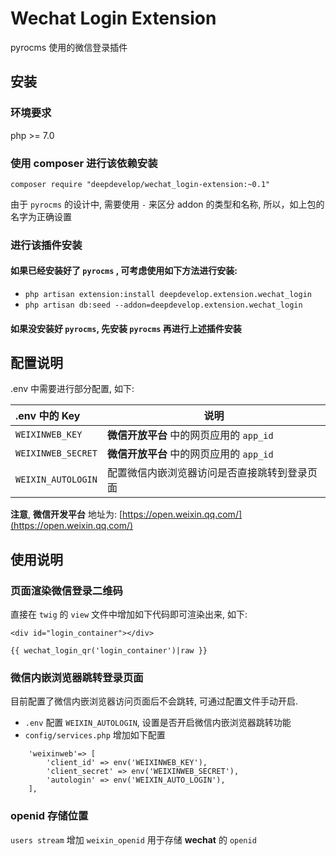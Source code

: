 # Wechat Login Extension

pyrocms 使用的微信登录插件

## 安装

### 环境要求

php >= 7.0


### 使用 composer 进行该依赖安装

```
composer require "deepdevelop/wechat_login-extension:~0.1"
```

由于 `pyrocms` 的设计中, 需要使用 `-` 来区分 addon 的类型和名称, 所以，如上包的名字为正确设置 

### 进行该插件安装

#### 如果已经安装好了 `pyrocms` , 可考虑使用如下方法进行安装:
	
* `php artisan extension:install deepdevelop.extension.wechat_login`
* `php artisan db:seed --addon=deepdevelop.extension.wechat_login`


#### 如果没安装好 `pyrocms`, 先安装 `pyrocms` 再进行上述插件安装

## 配置说明

.env 中需要进行部分配置, 如下:

| .env 中的 Key | 说明 |
| :---- | ---- |
| `WEIXINWEB_KEY` | **微信开放平台** 中的网页应用的 `app_id` |
| `WEIXINWEB_SECRET` | **微信开放平台** 中的网页应用的 `app_id` |
| `WEIXIN_AUTOLOGIN` | 配置微信内嵌浏览器访问是否直接跳转到登录页面 |


**注意**, **微信开发平台** 地址为: [https://open.weixin.qq.com/](https://open.weixin.qq.com/)

## 使用说明

### 页面渲染微信登录二维码

直接在 `twig` 的 `view` 文件中增加如下代码即可渲染出来, 如下:

```
<div id="login_container"></div>

{{ wechat_login_qr('login_container')|raw }}    
```

### 微信内嵌浏览器跳转登录页面

目前配置了微信内嵌浏览器访问页面后不会跳转, 可通过配置文件手动开启.


* `.env` 配置 `WEIXIN_AUTOLOGIN`, 设置是否开启微信内嵌浏览器跳转功能
* `config/services.php` 增加如下配置

```
    'weixinweb'=> [
        'client_id' => env('WEIXINWEB_KEY'),
        'client_secret' => env('WEIXINWEB_SECRET'),
        'autologin' => env('WEIXIN_AUTO_LOGIN'),
    ],

```

### openid 存储位置

`users stream` 增加 `weixin_openid` 用于存储 **wechat** 的 `openid`
